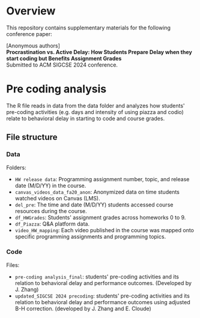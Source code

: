 # Overview

This repository contains supplementary materials for the following conference paper:

[Anonymous authors]\
**Procrastination vs. Active Delay: How Students Prepare Delay when they start coding but Benefits Assignment Grades**\
Submitted to ACM SIGCSE 2024 conference.

# Pre coding analysis
The R file reads in data from the data folder and analyzes how students' pre-coding activities (e.g. days and intensity of using piazza and codio) relate to behavioral delay in starting to code and course grades.

## File structure

### Data

Folders:

* `HW release data`: Programming assignment number, topic, and release date (M/D/YY) in the course.
* `canvas_videos_data_fa20_anon`: Anonymized data on time students watched videos on Canvas (LMS). 
* `del_pre`: The time and date (M/D/YY) students accessed course resources during the course.
* `df_HWGrades`: Students' assignment grades across homeworks 0 to 9.
* `df_Piazza`: Q&A platform data.
* `video_HW_mapping`: Each video published in the course was mapped onto specific programming assignments and programming topics.


### Code

Files:

* `pre-coding analysis_final`: students' pre-coding activities and its relation to behavioral delay and performance outcomes. (Developed by J. Zhang)
* `updated_SIGCSE 2024 precoding`: students' pre-coding activities and its relation to behavioral delay and performance outcomes using adjusted B-H correction. (developed by J. Zhang and E. Cloude)
